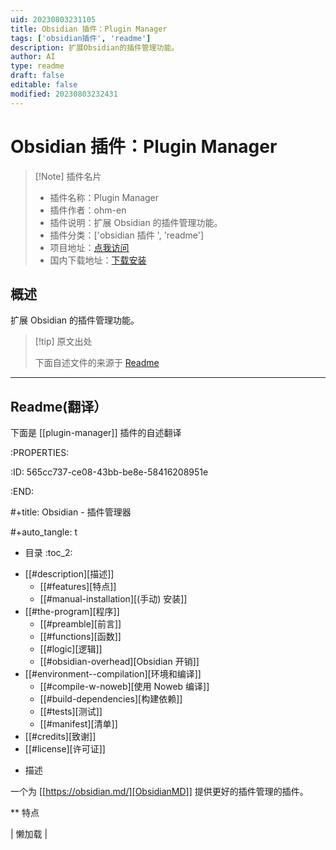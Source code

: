 ```yaml
---
uid: 20230803231105
title: Obsidian 插件：Plugin Manager
tags: ['obsidian插件', 'readme']
description: 扩展Obsidian的插件管理功能。
author: AI
type: readme
draft: false
editable: false
modified: 20230803232431
---
```


# Obsidian 插件：Plugin Manager

> [!Note] 插件名片
> - 插件名称：Plugin Manager
> - 插件作者：ohm-en
> - 插件说明：扩展 Obsidian 的插件管理功能。
> - 插件分类：['obsidian 插件 ', 'readme']
> - 项目地址：[点我访问](https://github.com/ohm-en/obsidian-plugin-manager)
> - 国内下载地址：[下载安装](https://pkmer.cn/products/plugin/pluginMarket/?plugin-manager)

## 概述

扩展 Obsidian 的插件管理功能。

> [!tip] 原文出处
>
>下面自述文件的来源于 [Readme](https://ghproxy.net/https://raw.githubusercontent.com/ohm-en/obsidian-plugin-manager/master/README.org)
>

---

## Readme(翻译）

下面是 [[plugin-manager]] 插件的自述翻译

:PROPERTIES:

:ID: 565cc737-ce08-43bb-be8e-58416208951e

:END:

#+title: Obsidian - 插件管理器

#+auto_tangle: t

* 目录 :toc_2:

- [[#description][描述]]
  - [[#features][特点]]
  - [[#manual-installation][(手动) 安装]]
- [[#the-program][程序]]
  - [[#preamble][前言]]
  - [[#functions][函数]]
  - [[#logic][逻辑]]
  - [[#obsidian-overhead][Obsidian 开销]]
- [[#environment--compilation][环境和编译]]
  - [[#compile-w-noweb][使用 Noweb 编译]]
  - [[#build-dependencies][构建依赖]]
  - [[#tests][测试]]
  - [[#manifest][清单]]
- [[#credits][致谢]]
- [[#license][许可证]]

* 描述

一个为 [[https://obsidian.md/][ObsidianMD]] 提供更好的插件管理的插件。

** 特点

| 懒加载 |
